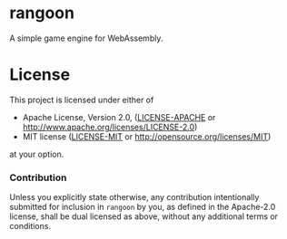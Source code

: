 # rangoon

A simple game engine for WebAssembly.

# License

This project is licensed under either of

 * Apache License, Version 2.0, ([LICENSE-APACHE](LICENSE-APACHE) or
   http://www.apache.org/licenses/LICENSE-2.0)
 * MIT license ([LICENSE-MIT](LICENSE-MIT) or
   http://opensource.org/licenses/MIT)

at your option.

### Contribution

Unless you explicitly state otherwise, any contribution intentionally submitted
for inclusion in `rangoon` by you, as defined in the Apache-2.0 license, shall be
dual licensed as above, without any additional terms or conditions.
